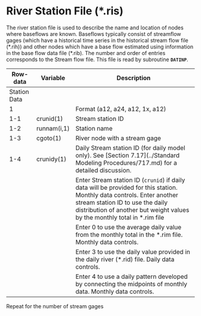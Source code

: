 # River Station File (*.ris)

The river station file is used to describe the name and location of nodes where baseflows are known. Baseflows typically consist of streamflow 
gages (which have a historical time series in the historical stream flow file (\*.rih)) and other nodes which have a base flow estimated using 
information in the base flow data file (\*.rib). The number and order of entries corresponds to the Stream flow file. This file is read by subroutine **`DATINP`**.

| Row-data							| Variable						| Description 								|				
| ------------------				| --------------------			| --------									|
| Station Data						|								|											|
| 1									|								| Format (a12, a24, a12, 1x, a12)			|
| 1-1								| crunid(1)						| Stream station ID							|
| 1-2								| runnam(i,1)					| Station name								|
| 1-3								| cgoto(1)						| River node with a stream gage 			|
| 1-4								| crunidy(1)					| Daily Stream station ID (for daily model only). See [Section 7.17](../Standard Modeling Procedures/717.md) for a detailed discussion. |
| | 																| Enter Stream station ID (`crunid`) if daily data will be provided for this station. Monthly data controls. Enter another stream station ID to use the daily distribution of another but weight values by the monthly total in \*.rim file
| | 																| Enter 0 to use the average daily value from the monthly total in the \*.rim file. Monthly data controls.
| | 																| Enter 3 to use the daily value provided in the daily river (\*.rid) file. Daily data controls.
| | 																| Enter 4 to use a daily pattern developed by connecting the midpoints of monthly data. Monthly data controls.

Repeat for the number of stream gages
